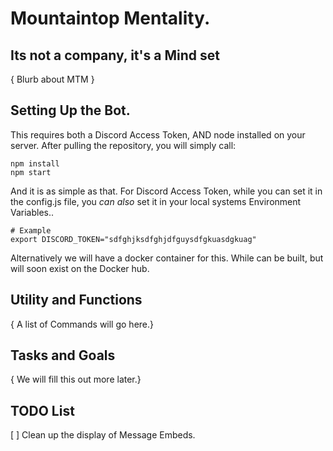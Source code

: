 # Mountaintop Mentality.
## Its not a company, it's a Mind set
{ Blurb about MTM }

## Setting Up the Bot.
This requires both a Discord Access Token, AND node installed on your server.  After pulling the repository, you will simply call:

```
npm install
npm start
```

And it is as simple as that.  For Discord Access Token, while you can set it in the config.js file, you _can also_ set it in your local systems Environment Variables..

```
# Example
export DISCORD_TOKEN="sdfghjksdfghjdfguysdfgkuasdgkuag"
```

Alternatively we will have a docker container for this.  While can be built, but will soon exist on the Docker hub.

## Utility and Functions
{ A list of Commands will go here.}
## Tasks and Goals
{ We will fill this out more later.}
## TODO List
[ ] Clean up the display of Message Embeds.

